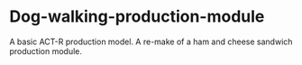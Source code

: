 # Dog-walking-production-module
A basic ACT-R production model. A re-make of a ham and cheese sandwich production module. 
